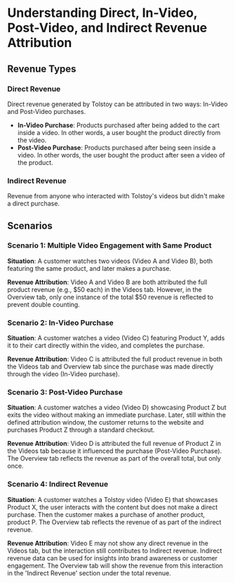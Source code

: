 # Understanding Direct, In-Video, Post-Video, and Indirect Revenue Attribution

## Revenue Types

### Direct Revenue

Direct revenue generated by Tolstoy can be attributed in two ways: In-Video and Post-Video purchases.

- **In-Video Purchase**: Products purchased after being added to the cart inside a video. In other words, a user bought the product directly from the video. 
- **Post-Video Purchase**: Products purchased after being seen inside a video. In other words, the user bought the product after seen a video of the product. 

### Indirect Revenue

Revenue from anyone who interacted with Tolstoy's videos but didn't make a direct purchase.

## Scenarios

### Scenario 1: Multiple Video Engagement with Same Product

**Situation**: A customer watches two videos (Video A and Video B), both featuring the same product, and later makes a purchase.

**Revenue Attribution**: Video A and Video B are both attributed the full product revenue (e.g., $50 each) in the Videos tab. However, in the Overview tab, only one instance of the total $50 revenue is reflected to prevent double counting.

### Scenario 2: In-Video Purchase

**Situation**: A customer watches a video (Video C) featuring Product Y, adds it to their cart directly within the video, and completes the purchase.

**Revenue Attribution**: Video C is attributed the full product revenue in both the Videos tab and Overview tab since the purchase was made directly through the video (In-Video purchase).

### Scenario 3: Post-Video Purchase

**Situation**: A customer watches a video (Video D) showcasing Product Z but exits the video without making an immediate purchase. Later, still within the defined attribution window, the customer returns to the website and purchases Product Z through a standard checkout.

**Revenue Attribution**: Video D is attributed the full revenue of Product Z in the Videos tab because it influenced the purchase (Post-Video Purchase). The Overview tab reflects the revenue as part of the overall total, but only once.

### Scenario 4: Indirect Revenue

**Situation**: A customer watches a Tolstoy video (Video E) that showcases Product X, the user interacts with the content but does not make a direct purchase. Then the customer makes a purchase of another product, product P. The Overview tab reflects the revenue of as part of the indirect revenue. 

**Revenue Attribution**: Video E may not show any direct revenue in the Videos tab, but the interaction still contributes to Indirect revenue. Indirect revenue data can be used for insights into brand awareness or customer engagement. The Overview tab will show the revenue from this interaction in the 'Indirect Revenue' section under the total revenue.